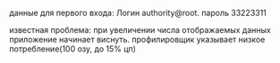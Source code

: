 данные для первого входа:
Логин authority@root. пароль 33223311

известная проблема: при увеличении числа отображаемых данных приложение начинает виснуть. профилировщик указывает низкое потребление(100 озу, до 15% цп)
